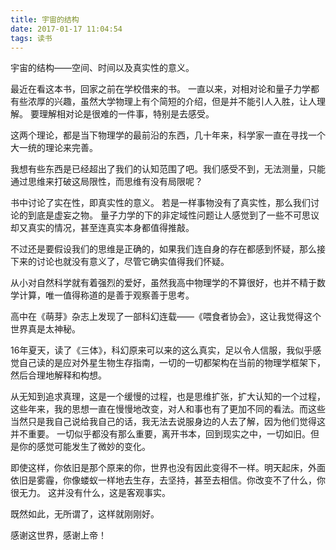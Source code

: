 ```yaml
---
title: 宇宙的结构
date: 2017-01-17 11:04:54
tags: 读书
---
```


宇宙的结构——空间、时间以及真实性的意义。

最近在看这本书，回家之前在学校借来的书。 一直以来，对相对论和量子力学都有些浓厚的兴趣，虽然大学物理上有个简短的介绍，但是并不能引人入胜，让人理解。
要理解相对论是很难的一件事，特别是去感受。

这两个理论，都是当下物理学的最前沿的东西，几十年来，科学家一直在寻找一个大一统的理论来完善。

我想有些东西是已经超出了我们的认知范围了吧。我们感受不到，无法测量，只能通过思维来打破这局限性，而思维有没有局限呢？

书中讨论了实在性，即真实性的意义。
若是一样事物没有了真实性，那么我们讨论的到底是虚妄之物。
量子力学的下的非定域性问题让人感觉到了一些不可思议却又真实的情况，甚至连真实本身都值得推敲。

不过还是要假设我们的思维是正确的，如果我们连自身的存在都感到怀疑，那么接下来的讨论也就没有意义了，尽管它确实值得我们怀疑。

从小对自然科学就有着强烈的爱好，虽然我高中物理学的不算很好，也并不精于数学计算，唯一值得称道的是善于观察善于思考。

高中在《萌芽》杂志上发现了一部科幻连载——《喂食者协会》，这让我觉得这个世界真是太神秘。

16年夏天，读了《三体》，科幻原来可以来的这么真实，足以令人信服，我似乎感觉自己读的是应对外星生物生存指南，一切的一切都架构在当前的物理学框架下，然后合理地解释和构想。

从无知到追求真理，这是一个缓慢的过程，也是思维扩张，扩大认知的一个过程，这些年来，我的思想一直在慢慢地改变，对人和事也有了更加不同的看法。而这些当然只是我自己说给我自己的话，我无法去说服身边的人去了解，因为他们觉得这并不重要。
一切似乎都没有那么重要，离开书本，回到现实之中，一切如旧。但是你的感觉可能发生了微妙的变化。

即使这样，你依旧是那个原来的你，世界也没有因此变得不一样。明天起床，外面依旧是雾霾，你像蝼蚁一样地去生存，去坚持，甚至去相信。你改变不了什么，你很无力。
这并没有什么，这是客观事实。

既然如此，无所谓了，这样就刚刚好。

感谢这世界，感谢上帝！



